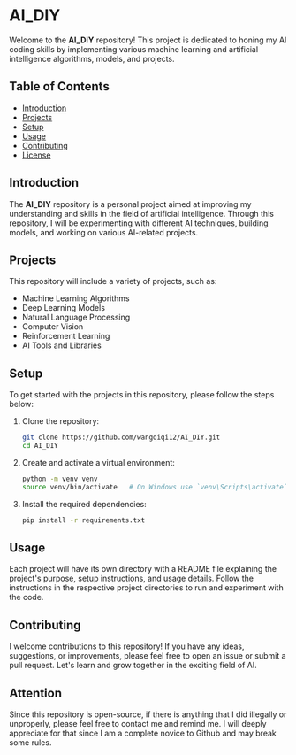 # AI_DIY

Welcome to the **AI_DIY** repository! This project is dedicated to honing my AI coding skills by implementing various machine learning and artificial intelligence algorithms, models, and projects.

## Table of Contents

- [Introduction](#introduction)
- [Projects](#projects)
- [Setup](#setup)
- [Usage](#usage)
- [Contributing](#contributing)
- [License](#license)

## Introduction

The **AI_DIY** repository is a personal project aimed at improving my understanding and skills in the field of artificial intelligence. Through this repository, I will be experimenting with different AI techniques, building models, and working on various AI-related projects.

## Projects

This repository will include a variety of projects, such as:

- Machine Learning Algorithms
- Deep Learning Models
- Natural Language Processing
- Computer Vision
- Reinforcement Learning
- AI Tools and Libraries

## Setup

To get started with the projects in this repository, please follow the steps below:

1. Clone the repository:

    ```bash
    git clone https://github.com/wangqiqi12/AI_DIY.git
    cd AI_DIY
    ```

2. Create and activate a virtual environment:

    ```bash
    python -m venv venv
    source venv/bin/activate   # On Windows use `venv\Scripts\activate`
    ```

3. Install the required dependencies:

    ```bash
    pip install -r requirements.txt
    ```

## Usage

Each project will have its own directory with a README file explaining the project's purpose, setup instructions, and usage details. Follow the instructions in the respective project directories to run and experiment with the code.

## Contributing

I welcome contributions to this repository! If you have any ideas, suggestions, or improvements, please feel free to open an issue or submit a pull request. Let's learn and grow together in the exciting field of AI.

## Attention

Since this repository is open-source, if there is anything that I did illegally or unproperly, please feel free to contact me and remind me. I will deeply appreciate for that since I am a complete novice to Github and may break some rules.


